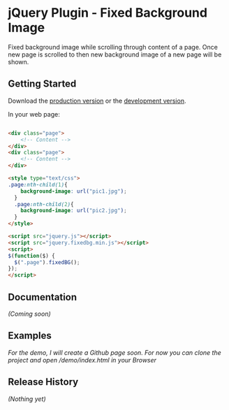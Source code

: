 # jQuery Plugin - Fixed Background Image

Fixed background image while scrolling through content of a page. Once new page is scrolled to then new background image of a new page will be shown.

## Getting Started

Download the [production version][min] or the [development version][max].

[min]: https://raw.github.com/nnattawat/fixedbg/master/dist/jquery.fixedbg.min.js
[max]: https://raw.github.com/nnattawat/fixedbg/master/src/fixedbg.js

In your web page:

```html

<div class="page">
	<!-- Content -->
</div>
<div class="page">
	<!-- Content -->
</div>

<style type="text/css">
.page:nth-child(1){
    background-image: url("pic1.jpg");
  }
  .page:nth-child(2){
    background-image: url("pic2.jpg");
  }
</style>

<script src="jquery.js"></script>
<script src="jquery.fixedbg.min.js"></script>
<script>
$(function($) {
  $(".page").fixedBG(); 
});
</script>
```

## Documentation
_(Coming soon)_

## Examples
_For the demo, I will create a Github page soon. For now you can clone the project and open /demo/index.html in your Browser_

## Release History
_(Nothing yet)_
